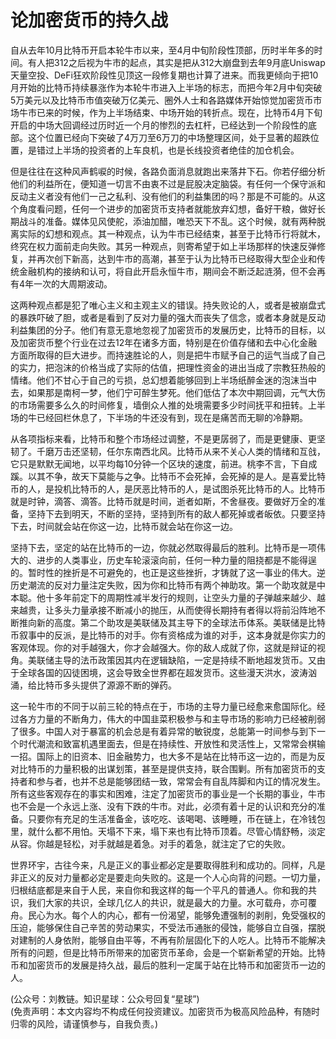 # 论加密货币的持久战

自从去年10月比特币开启本轮牛市以来，至4月中旬阶段性顶部，历时半年多的时间。有人把312之后视为牛市的起点，其实是把从312大崩盘到去年9月底Uniswap天量空投、DeFi狂欢阶段性见顶这一段修复期也计算了进来。而我更倾向于把10月开始的比特币持续暴涨作为本轮牛市进入上半场的标志，而把今年2月中旬突破5万美元以及比特币市值突破万亿美元、圈外人士和各路媒体开始惊觉加密货币市场牛市已来的时候，作为上半场结束、中场开始的转折点。现在，比特币4月下旬开启的中场大回调经过历时近一个月的惨烈的去杠杆，已经达到一个阶段性的底部。这个位置已经向下突破了4万刀至6万刀的中场整理区间，处于显著的超跌位置，是错过上半场的投资者的上车良机，也是长线投资者绝佳的加仓机会。

但是往往在这种风声鹤唳的时候，各路负面消息就跑出来落井下石。你若仔细分析他们的利益所在，便知道一切言不由衷不过是屁股决定脑袋。有任何一个保守派和反动主义者没有他们一己之私利、没有他们的利益集团的吗？那是不可能的。从这个角度看问题，任何一个进步的加密货币支持者就能放弃幻想，备好干粮，做好长期战斗的准备。媒体见风使舵，添油加醋，唯恐天下不乱。这个时候，就有两种脱离实际的幻想和观点。其一种观点，认为牛市已经结束，甚至于比特币行将就木，终究在权力面前走向失败。其另一种观点，则寄希望于如上半场那样的快速反弹修复，并再次创下新高，达到牛市的高潮，甚至于认为比特币已经取得大型企业和传统金融机构的接纳和认可，将自此开启永恒牛市，期间会不断泛起涟漪，但不会再有4年一次的大周期波动。

这两种观点都是犯了唯心主义和主观主义的错误。持失败论的人，或者是被崩盘式的暴跌吓破了胆，或者是看到了反对力量的强大而丧失了信念，或者本身就是反动利益集团的分子。他们有意无意地忽视了加密货币的发展历史，比特币的目标，以及加密货币整个行业在过去12年在诸多方面，特别是在价值存储和去中心化金融方面所取得的巨大进步。而持速胜论的人，则是把牛市赋予自己的运气当成了自己的实力，把泡沫的价格当成了实际的估值，把理性资金的进出当成了宗教狂热般的情绪。他们不甘心于自己的亏损，总幻想着能够回到上半场纸醉金迷的泡沫当中去，如果那是南柯一梦，他们宁可醉生梦死。他们低估了本次中期回调，元气大伤的市场需要多么久的时间修复，墙倒众人推的处境需要多少时间抚平和扭转。上半场的牛已经回栏休息了，下半场的牛还没有到，现在是痛苦而无聊的冷静期。

从各项指标来看，比特币和整个市场经过调整，不是更孱弱了，而是更健康、更坚韧了。千磨万击还坚韧，任尔东南西北风。比特币从来不关心人类的情绪和互戗，它只是默默无闻地，以平均每10分钟一个区块的速度，前进。桃李不言，下自成蹊。以其不争，故天下莫能与之争。比特币不会死掉，会死掉的是人。是喜爱比特币的人，是投机比特币的人，是厌恶比特币的人，是试图杀死比特币的人。比特币就是时钟，滴答、滴答。比特币就是时间，逝者如斯，不舍昼夜。要做好万全的准备，坚持下去到明天，不断的坚持，坚持到所有的敌人都死掉或者皈依。只要坚持下去，时间就会站在你这一边，比特币就会站在你这一边。

坚持下去，坚定的站在比特币的一边，你就必然取得最后的胜利。比特币是一项伟大的、进步的人类事业，历史车轮滚滚向前，任何一种力量的阻挠都是不能得逞的。暂时性的挫折是不可避免的，也正是这些挫折，才铸就了这一事业的伟大。逆历史潮流的反对力量注定失败，因为你和比特币有两个神助攻。第一个助攻就是中本聪。他十多年前定下的周期性减半发行的规则，让空头力量的子弹越来越少、越来越贵，让多头力量承接不断减小的抛压，从而使得长期持有者得以将前沿阵地不断推向新的高度。第二个助攻是美联储及其主导下的全球法币体系。美联储是比特币叙事中的反派，是比特币的对手。你有资格成为谁的对手，这本身就是你实力的客观体现。你的对手越强大，你才会越强大。你的敌人成就了你，这就是辩证的视角。美联储主导的法币政策因其内在逻辑缺陷，一定是持续不断地超发货币。又由于全球各国的囚徒困境，这会导致全世界都在超发货币。这些漫天洪水，波涛汹涌，给比特币多头提供了源源不断的弹药。

这一轮牛市的不同于以前三轮的特点在于，市场的主导力量已经愈来愈国际化。经过各方力量的不断角力，伟大的中国韭菜积极参与和主导市场的影响力已经被削弱了很多。中国人对于暴富的机会总是有着异常的敏锐度，总能第一时间参与到下一个时代潮流和致富机遇里面去，但是在持续性、开放性和灵活性上，又常常会棋输一招。国际上的旧资本、旧金融势力，也大多不是站在比特币这一边的，而是为反对比特币的力量积极的出谋划策，甚至是提供支持，联合围剿。所有加密货币的支持者和参与者，也并不总是能够团结一致，常常会有自乱阵脚和内讧的情况发生。所有这些客观存在的事实和困难，注定了加密货币的事业是一个长期的事业，牛市也不会是一个永远上涨、没有下跌的牛市。对此，必须有着十足的认识和充分的准备。只要你有充足的生活准备金，该吃吃、该喝喝、该睡睡，币在链上，在冷钱包里，就什么都不用怕。天塌不下来，塌下来也有比特币顶着。尽管心情舒畅，淡定从容。你越是轻松，对手就越是着急。对手的着急，就注定了它的失败。

世界环宇，古往今来，凡是正义的事业都必定是要取得胜利和成功的。同样，凡是非正义的反对力量都必定是要走向失败的。这是一个人心向背的问题。一切力量，归根结底都是来自于人民，来自你和我这样的每一个平凡的普通人。你和我的共识，我们大家的共识，全球几亿人的共识，就是最大的力量。水可载舟，亦可覆舟。民心为水。每个人的内心，都有一份渴望，能够免遭强制的剥削，免受强权的压迫，能够保住自己辛苦的劳动果实，不受法币通胀的侵蚀，能够自立自强，摆脱对建制的人身依附，能够自由平等，不再有阶层固化下的人吃人。比特币不能解决所有的问题，但是比特币所带来的加密货币革命，会是一个崭新希望的开始。比特币和加密货币的发展是持久战，最后的胜利一定属于站在比特币和加密货币一边的人。

(公众号：刘教链。知识星球：公众号回复“星球”) \
(免责声明：本文内容均不构成任何投资建议。加密货币为极高风险品种，有随时归零的风险，请谨慎参与，自我负责。)
